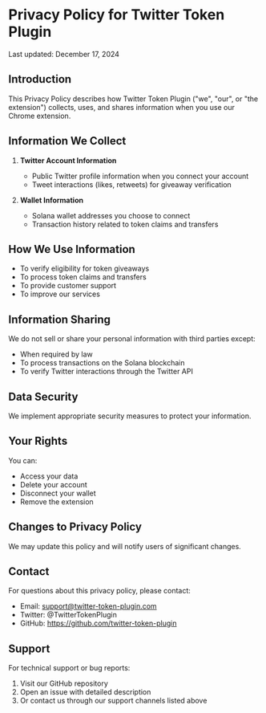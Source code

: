 # Privacy Policy for Twitter Token Plugin

Last updated: December 17, 2024

## Introduction
This Privacy Policy describes how Twitter Token Plugin ("we", "our", or "the extension") collects, uses, and shares information when you use our Chrome extension.

## Information We Collect
1. **Twitter Account Information**
   - Public Twitter profile information when you connect your account
   - Tweet interactions (likes, retweets) for giveaway verification

2. **Wallet Information**
   - Solana wallet addresses you choose to connect
   - Transaction history related to token claims and transfers

## How We Use Information
- To verify eligibility for token giveaways
- To process token claims and transfers
- To provide customer support
- To improve our services

## Information Sharing
We do not sell or share your personal information with third parties except:
- When required by law
- To process transactions on the Solana blockchain
- To verify Twitter interactions through the Twitter API

## Data Security
We implement appropriate security measures to protect your information.

## Your Rights
You can:
- Access your data
- Delete your account
- Disconnect your wallet
- Remove the extension

## Changes to Privacy Policy
We may update this policy and will notify users of significant changes.

## Contact
For questions about this privacy policy, please contact:
- Email: support@twitter-token-plugin.com
- Twitter: @TwitterTokenPlugin
- GitHub: https://github.com/twitter-token-plugin

## Support
For technical support or bug reports:
1. Visit our GitHub repository
2. Open an issue with detailed description
3. Or contact us through our support channels listed above
